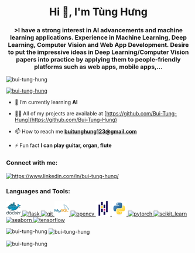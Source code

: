 <h1 align="center">Hi 👋, I'm Tùng Hưng</h1>
<h3 align="center">>I have a strong interest in AI advancements and machine learning applications. Experience in Machine Learning, Deep Learning, Computer Vision and Web App Development. Desire to put the impressive ideas in Deep Learning/Computer Vision papers into practice by applying them to people-friendly platforms such as web apps, mobile apps,...</h3>

<p align="left"> <img src="https://komarev.com/ghpvc/?username=bui-tung-hung&label=Profile%20views&color=0e75b6&style=flat" alt="bui-tung-hung" /> </p>

<p align="left"> <a href="https://github.com/ryo-ma/github-profile-trophy"><img src="https://github-profile-trophy.vercel.app/?username=bui-tung-hung" alt="bui-tung-hung" /></a> </p>

- 🌱 I’m currently learning **AI**

- 👨‍💻 All of my projects are available at [https://github.com/Bui-Tung-Hung](https://github.com/Bui-Tung-Hung)

- 📫 How to reach me **buitunghung123@gmail.com**

- ⚡ Fun fact **I can play guitar, organ, flute**

<h3 align="left">Connect with me:</h3>
<p align="left">
<a href="https://www.linkedin.com/in/bui-tung-hung/" target="blank"><img align="center" src="https://raw.githubusercontent.com/rahuldkjain/github-profile-readme-generator/master/src/images/icons/Social/linked-in-alt.svg" alt="https://www.linkedin.com/in/bui-tung-hung/" height="30" width="40" /></a>
</p>

<h3 align="left">Languages and Tools:</h3>
<p align="left"> <a href="https://www.docker.com/" target="_blank" rel="noreferrer"> <img src="https://raw.githubusercontent.com/devicons/devicon/master/icons/docker/docker-original-wordmark.svg" alt="docker" width="40" height="40"/> </a> <a href="https://flask.palletsprojects.com/" target="_blank" rel="noreferrer"> <img src="https://www.vectorlogo.zone/logos/pocoo_flask/pocoo_flask-icon.svg" alt="flask" width="40" height="40"/> </a> <a href="https://git-scm.com/" target="_blank" rel="noreferrer"> <img src="https://www.vectorlogo.zone/logos/git-scm/git-scm-icon.svg" alt="git" width="40" height="40"/> </a> <a href="https://www.mysql.com/" target="_blank" rel="noreferrer"> <img src="https://raw.githubusercontent.com/devicons/devicon/master/icons/mysql/mysql-original-wordmark.svg" alt="mysql" width="40" height="40"/> </a> <a href="https://opencv.org/" target="_blank" rel="noreferrer"> <img src="https://www.vectorlogo.zone/logos/opencv/opencv-icon.svg" alt="opencv" width="40" height="40"/> </a> <a href="https://pandas.pydata.org/" target="_blank" rel="noreferrer"> <img src="https://raw.githubusercontent.com/devicons/devicon/2ae2a900d2f041da66e950e4d48052658d850630/icons/pandas/pandas-original.svg" alt="pandas" width="40" height="40"/> </a> <a href="https://www.python.org" target="_blank" rel="noreferrer"> <img src="https://raw.githubusercontent.com/devicons/devicon/master/icons/python/python-original.svg" alt="python" width="40" height="40"/> </a> <a href="https://pytorch.org/" target="_blank" rel="noreferrer"> <img src="https://www.vectorlogo.zone/logos/pytorch/pytorch-icon.svg" alt="pytorch" width="40" height="40"/> </a> <a href="https://scikit-learn.org/" target="_blank" rel="noreferrer"> <img src="https://upload.wikimedia.org/wikipedia/commons/0/05/Scikit_learn_logo_small.svg" alt="scikit_learn" width="40" height="40"/> </a> <a href="https://seaborn.pydata.org/" target="_blank" rel="noreferrer"> <img src="https://seaborn.pydata.org/_images/logo-mark-lightbg.svg" alt="seaborn" width="40" height="40"/> </a> <a href="https://www.tensorflow.org" target="_blank" rel="noreferrer"> <img src="https://www.vectorlogo.zone/logos/tensorflow/tensorflow-icon.svg" alt="tensorflow" width="40" height="40"/> </a> </p>

<p><img align="left" src="https://github-readme-stats.vercel.app/api/top-langs?username=bui-tung-hung&show_icons=true&locale=en&layout=compact" alt="bui-tung-hung" /></p>

<p>&nbsp;<img align="center" src="https://github-readme-stats.vercel.app/api?username=bui-tung-hung&show_icons=true&locale=en" alt="bui-tung-hung" /></p>

<p><img align="center" src="https://github-readme-streak-stats.herokuapp.com/?user=bui-tung-hung&" alt="bui-tung-hung" /></p>
